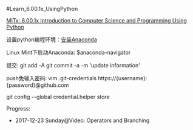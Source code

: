 #Learn_6.00.1x_UsingPython

[MITx: 6.00.1x Introduction to Computer Science and Programming Using Python](https://courses.edx.org/courses/course-v1:MITx+6.00.1x+2T2017_2/course/)

设置python编程环境：[安装Anaconda](https://docs.anaconda.com/anaconda/install/linux)

Linux Mint下启动Anaconda: $anaconda-navigator

提交:
git add -A
git commit -a -m 'update information'

push免输入密码:
vim .git-credentials
https://{username}:{password}@github.com

git config --global credential.helper store


Progress:
- 2017-12-23 Sunday@Video: Operators and Branching

